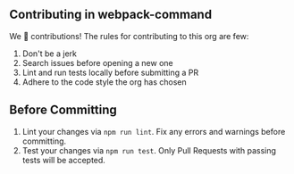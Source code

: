 ## Contributing in webpack-command

We 💛 contributions! The rules for contributing to this org are few:

1. Don't be a jerk
1. Search issues before opening a new one
1. Lint and run tests locally before submitting a PR
1. Adhere to the code style the org has chosen


## Before Committing

1. Lint your changes via `npm run lint`. Fix any errors and warnings before committing.
1. Test your changes via `npm run test`. Only Pull Requests with passing tests will be accepted.
